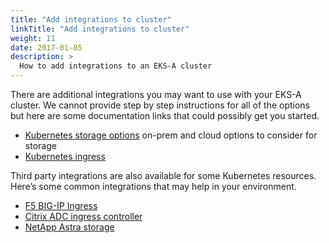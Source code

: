 ```yaml
---
title: "Add integrations to cluster"
linkTitle: "Add integrations to cluster"
weight: 11
date: 2017-01-05
description: >
  How to add integrations to an EKS-A cluster
---
```


There are additional integrations you may want to use with your EKS-A cluster.
We cannot provide step by step instructions for all of the options but here are some documentation links that could possibly get you started.

* [Kubernetes storage options](https://kubernetes.io/docs/concepts/storage/volumes/) on-prem and cloud options to consider for storage
* [Kubernetes ingress](https://kubernetes.io/docs/concepts/services-networking/ingress/)

Third party integrations are also available for some Kubernetes resources.
Here’s some common integrations that may help in your environment.

* [F5 BIG-IP Ingress](https://clouddocs.f5.com/containers/latest/userguide/what-is.html)
* [Citrix ADC ingress controller](https://developer-docs.citrix.com/projects/citrix-k8s-ingress-controller/en/latest/)
* [NetApp Astra storage](https://cloud.netapp.com/astra)

